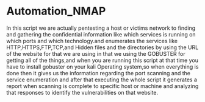 # Automation_NMAP
In this script we are actually pentesting a host or victims network to finding and gathering the confidential information like which services is running on which ports and which technology.and enumerates the services like HTTP,HTTPS,FTP,TCP,and Hidden files and the directories by using the URL of the website for that we are using in that we using the GOBUSTER for getting all of the things,and when you are running this script at that time you have to install gobuster on your kali Operating system,so when everything is done then it gives us the information regarding the port scanning and the service enumeration and after that executing the whole script it generates a report when scanning is complete to specific host or machine and analyzing that responses to identify the vulnerabilities on that website.
